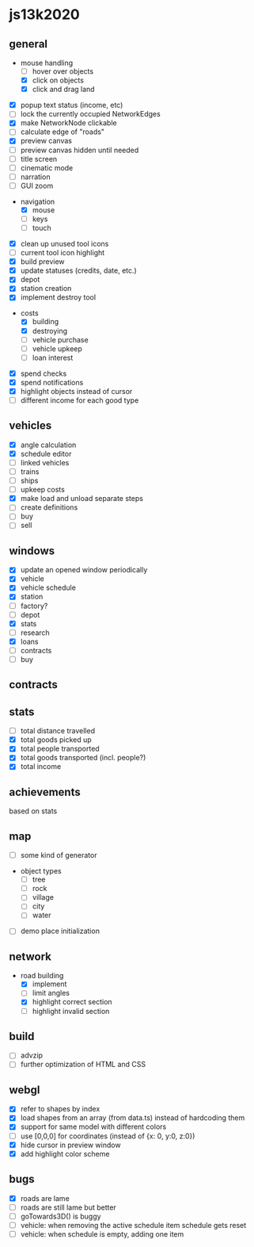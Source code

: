 # js13k2020

## general
- mouse handling
  - [ ] hover over objects
  - [x] click on objects
  - [x] click and drag land
- [x] popup text status (income, etc)
- [ ] lock the currently occupied NetworkEdges
- [x] make NetworkNode clickable
- [ ] calculate edge of "roads"
- [x] preview canvas
- [ ] preview canvas hidden until needed
- [ ] title screen
- [ ] cinematic mode
- [ ] narration
- [ ] GUI zoom
- navigation
  - [x] mouse
  - [ ] keys
  - [ ] touch
- [x] clean up unused tool icons
- [ ] current tool icon highlight
- [x] build preview
- [x] update statuses (credits, date, etc.)
- [x] depot
- [x] station creation
- [x] implement destroy tool
- costs
  - [x] building
  - [x] destroying
  - [ ] vehicle purchase
  - [ ] vehicle upkeep
  - [ ] loan interest
- [x] spend checks
- [x] spend notifications
- [x] highlight objects instead of cursor
- [ ] different income for each good type

## vehicles
- [x] angle calculation
- [x] schedule editor
- [ ] linked vehicles
- [ ] trains
- [ ] ships
- [ ] upkeep costs
- [x] make load and unload separate steps
- [ ] create definitions
- [ ] buy
- [ ] sell

## windows
- [x] update an opened window periodically
- [x] vehicle
- [x] vehicle schedule
- [x] station
- [ ] factory?
- [ ] depot
- [x] stats
- [ ] research
- [x] loans
- [ ] contracts
- [ ] buy

## contracts

## stats
- [ ] total distance travelled
- [x] total goods picked up
- [x] total people transported
- [x] total goods transported (incl. people?)
- [x] total income

## achievements
based on stats

## map
- [ ] some kind of generator
- object types
  - [ ] tree
  - [ ] rock
  - [ ] village
  - [ ] city
  - [ ] water
- [ ] demo place initialization

## network
- road building
  - [x] implement
  - [ ] limit angles
  - [x] highlight correct section
  - [ ] highlight invalid section

## build
- [ ] advzip
- [ ] further optimization of HTML and CSS

## webgl
- [x] refer to shapes by index
- [x] load shapes from an array (from data.ts) instead of hardcoding them
- [x] support for same model with different colors
- [ ] use [0,0,0] for coordinates (instead of {x: 0, y:0, z:0})
- [x] hide cursor in preview window
- [x] add highlight color scheme

## bugs
- [x] roads are lame
- [ ] roads are still lame but better
- [ ] goTowards3D() is buggy
- [ ] vehicle: when removing the active schedule item schedule gets reset
- [ ] vehicle: when schedule is empty, adding one item
